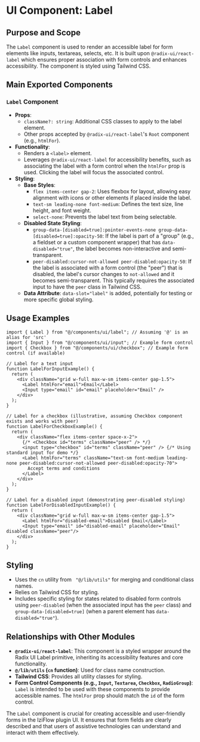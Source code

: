 # UI Component: Label

## Purpose and Scope

The `Label` component is used to render an accessible label for form elements like inputs, textareas, selects, etc. It is built upon `@radix-ui/react-label` which ensures proper association with form controls and enhances accessibility. The component is styled using Tailwind CSS.

## Main Exported Components

### `Label` Component

*   **Props**:
    *   `className?: string`: Additional CSS classes to apply to the label element.
    *   Other props accepted by `@radix-ui/react-label`'s `Root` component (e.g., `htmlFor`).
*   **Functionality**:
    *   Renders a `<label>` element.
    *   Leverages `@radix-ui/react-label` for accessibility benefits, such as associating the label with a form control when the `htmlFor` prop is used. Clicking the label will focus the associated control.
*   **Styling**:
    *   **Base Styles**:
        *   `flex items-center gap-2`: Uses flexbox for layout, allowing easy alignment with icons or other elements if placed inside the label.
        *   `text-sm leading-none font-medium`: Defines the text size, line height, and font weight.
        *   `select-none`: Prevents the label text from being selectable.
    *   **Disabled State Styling**:
        *   `group-data-[disabled=true]:pointer-events-none group-data-[disabled=true]:opacity-50`: If the label is part of a "group" (e.g., a fieldset or a custom component wrapper) that has `data-disabled="true"`, the label becomes non-interactive and semi-transparent.
        *   `peer-disabled:cursor-not-allowed peer-disabled:opacity-50`: If the label is associated with a form control (the "peer") that is disabled, the label's cursor changes to `not-allowed` and it becomes semi-transparent. This typically requires the associated input to have the `peer` class in Tailwind CSS.
    *   **Data Attribute**: `data-slot="label"` is added, potentially for testing or more specific global styling.

## Usage Examples

```tsx
import { Label } from "@/components/ui/label"; // Assuming '@' is an alias for 'src'
import { Input } from "@/components/ui/input"; // Example form control
import { Checkbox } from "@/components/ui/checkbox"; // Example form control (if available)

// Label for a text input
function LabelForInputExample() {
  return (
    <div className="grid w-full max-w-sm items-center gap-1.5">
      <Label htmlFor="email">Email</Label>
      <Input type="email" id="email" placeholder="Email" />
    </div>
  );
}

// Label for a checkbox (illustrative, assuming Checkbox component exists and works with peer)
function LabelForCheckboxExample() {
  return (
    <div className="flex items-center space-x-2">
      {/* <Checkbox id="terms" className="peer" /> */}
      <input type="checkbox" id="terms" className="peer" /> {/* Using standard input for demo */}
      <Label htmlFor="terms" className="text-sm font-medium leading-none peer-disabled:cursor-not-allowed peer-disabled:opacity-70">
        Accept terms and conditions
      </Label>
    </div>
  );
}

// Label for a disabled input (demonstrating peer-disabled styling)
function LabelForDisabledInputExample() {
  return (
    <div className="grid w-full max-w-sm items-center gap-1.5">
      <Label htmlFor="disabled-email">Disabled Email</Label>
      <Input type="email" id="disabled-email" placeholder="Email" disabled className="peer"/>
    </div>
  );
}
```

## Styling

*   Uses the `cn` utility from ` "@/lib/utils"` for merging and conditional class names.
*   Relies on Tailwind CSS for styling.
*   Includes specific styling for states related to disabled form controls using `peer-disabled` (when the associated input has the `peer` class) and `group-data-[disabled=true]` (when a parent element has `data-disabled="true"`).

## Relationships with Other Modules

*   **`@radix-ui/react-label`**: This component is a styled wrapper around the Radix UI Label primitive, inheriting its accessibility features and core functionality.
*   **`@/lib/utils` (`cn` function)**: Used for class name construction.
*   **Tailwind CSS**: Provides all utility classes for styling.
*   **Form Control Components (e.g., `Input`, `Textarea`, `Checkbox`, `RadioGroup`)**: `Label` is intended to be used with these components to provide accessible names. The `htmlFor` prop should match the `id` of the form control.

The `Label` component is crucial for creating accessible and user-friendly forms in the IziFlow plugin UI. It ensures that form fields are clearly described and that users of assistive technologies can understand and interact with them effectively.
